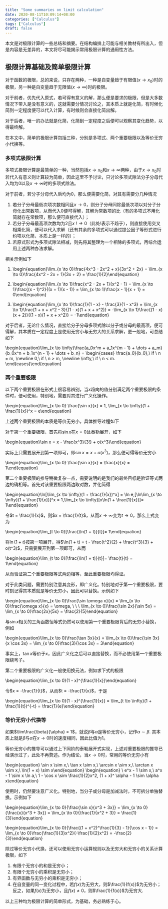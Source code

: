```yaml
---
title: "Some summaries on limit calculation"
date: 2020-08-11T10:09:14+08:00
categories: ["Calculus"]
tags: ["Calculus"]
draft: false
---
```


本文是对极限计算的一些总结和摘要。在结构编排上可能与相关教材有所出入，但是内容是无差异的，本文将尽可能揭示常用极限计算的通用性方法。

## **极限计算基础及简单极限计算**

对于函数的极限，总的来说，只存在两种，一种是自变量趋于有限值($x \to x_0$)时的极限，另一种是自变量趋于无限值($x \to \infty$)时的极限。

对于前者，优先代入原式，若可得有意义的解，那么便是要求的极限，但是大多数情况下带入是没有意义的，这就需要分情况讨论之，其本质上就是化简，有时候化简到一定程度便可以代入计算，有时候则会直接化简出解。

对于后者，唯一的办法就是化简，化简到一定程度之后便可以观察其变化趋势，以得最终解。

在本文中，简单的极限计算包括三种，分别是多项式、两个重要极限以及等价无穷小代换等。

### **多项式极限计算**

多项式极限计算是最简单的一种，当然包括$x \to x_0$和$x \to \infty$两种，由于$x \to x_0$时若代入有意义则计算较为简单，因此这里不予讨论，只讨论多项式除法分子分母代入均为0以及$x \to \infty$时的多项式除法。

对于前者，若分子分母代入后均为0，那么便需要化简，对其有需要分几种情况

1. 若分子分母最低次项次数相同且$x \to 0$，则分子分母同除最低次项以对分子分母化出常数项，从而代入0便可得解，其解为常数项的比（有的多项式不用化简就存在常数项，那么便可直接代入）；
2. 若分子分母最高项次数均为2且$x\ !\to 0$（此处!表示不趋于），则直接使用交叉相乘化简，便可以代入求解（还有其余的多项式可以通过提公因子等形式进行约项以化简，本质上是一样的）；
3. 若原式形式为多项式除法相减，则先将其整理为一个相除的多项式，再综合运用上述两种办法求解。

相关示例如下

1. \begin{equation}\lim_{x \to 0}\frac{4x^3 - 2x^2 + x}{3x^2 + 2x} = \lim_{x \to 0}\frac{4x^2 - 2x + 1}{3x + 2} = \frac{1}{2}\end{equation}

2. \begin{equation}\lim_{x \to 1}\frac{x^2 - 2x + 1}{x^2 - 1} = \lim_{x \to 1}\frac{(x - 1)^2}{(x + 1)(x - 1)} = \lim_{x \to 1}\frac{x - 1}{x + 1} = 0\end{equation}

3. \begin{equation}\lim_{x \to 1}\frac{1}{1 - x} - \frac{3}{1 - x^3} = \lim_{x \to 1}\frac{1 + x + x^2 - 3}{(1 - x)(1 + x + x^2)} = -\lim_{x \to 1}\frac{(1 - x)(x + 2)}{(1 - x)(1 + x + x^2)} = -1\end{equation}

对于后者，无论什么情况，直接给分子分母多项式除以分子或分母的最高项，便可得解，其本质在一定程度上是使用无穷小与无穷大的关系求解，更一般地，可总结如下

\begin{equation}\lim_{x \to \infty}\frac{a_0x^m + a_1x^{m - 1} + \dots + a_m}{b_0x^n + b_1x^{n - 1} + \dots + b_n} = 
\begin{cases}
\frac{a_0}{b_0},\ if \ n = m, \newline
0,\ if \ n > m, \newline
\infty,\ if \ n < m.
\end{cases}\end{equation}

### **两个重要极限**

以下两个重要极限在形式上很容易辨别，当$x$趋向的值分别满足两个重要极限的条件时，便可使用，特别地，需要对其进行广义化操作。

\begin{equation}\lim_{x \to 0} \frac{\sin x}{x} = 1, \lim_{x \to \infty}(1 + \frac{1}{x})^x = e\end{equation}

上述两个重要极限的本质是等价无穷小，具体推导过程如下

对于第一个重要极限，首先将$\sin x$在$x = 0$处泰勒展开，如下

\begin{equation}\sin x = x - \frac{x^3}{3!} + o(x^3)\end{equation}

实际上只需要展开到第一项即可，即$\sin x = x + o(x^3)$，那么便可得等价无穷小

\begin{equation}\lim_{x \to 0} \frac{\sin x}{x} = \frac{x}{x} = 1\end{equation}

第二个重要极限的推导稍微复杂一点，需要说明的是我们的最终目标是验证等式两边的确相等。首先对该重要极限两边取对数，并化简得

\begin{equation}\ln[\lim_{x \to \infty}(1 + \frac{1}{x})^x] = \ln e,[\ln\lim_{x \to \infty}(1 + \frac{1}{x})]^x = 1,\lim_{x \to \infty}[x\ln(1 + \frac{1}{x})]= 1\end{equation}

令$t = \frac{1}{x}$，则$x = \frac{1}{t}$，从而$x \to \infty$变为$t \to 0$，那么上式变为

\begin{equation}\lim_{t \to 0}[\frac{\ln(1 + t)}{t}]= 1\end{equation}

将$\ln(1 + t)$按第一项展开，得$\ln(1 + t) = t - \frac{t^2}{2} + \frac{t^3}{3} + o(t^3)$，只需要展开到第一项即可，从而

\begin{equation}\lim_{t \to 0}[\frac{\ln(1 + t)}{t}]= \frac{t}{t} = 1\end{equation}

从而验证第二个重要极限等式两边相等，至此重要极限均得证。

对于此类问题，需要特别注意其变形，即广义化。特别地对于第一个重要极限，要时刻记得其本质就是等价无穷小，因此可以替换。示例如下

\begin{equation}\lim_{x \to 0}\frac{\sin \omega x}{x} = \lim_{x \to 0}\frac{\omega x}{x} = \omega, \ \ \ 
\lim_{x \to 0}\frac{\sin 2x}{\sin 5x} = \lim_{x \to 0}\frac{2x}{5x} = \frac{2}{5}\end{equation}

与$\sin x$相关的三角函数恒等式仍然可以使用第一个重要极限背后的无穷小替换，例如

\begin{equation}\lim_{x \to 0}\frac{\tan 3x}{x} = \lim_{x \to 0}\frac{\sin 3x}{x \cos 3x} = \lim_{x \to 0}\frac{3}{\cos 3x}  = 3\end{equation}

事实上，$\tan x$等价于$x$，因此广义化之后可以直接替换，而不必使用第一个重要极限绕弯子。

第二个重要极限的广义化一般使用换元法，例如求下式的极限

\begin{equation}\lim_{x \to 0}(1 - x)^{\frac{1}{x}}\end{equation}

令$x = -\frac{1}{t}$，从而$t = -\frac{1}{x}$，于是

\begin{equation}\lim_{x \to 0}(1 - x)^{\frac{1}{x}} = \lim_{t \to \infty}(1 + \frac{1}{t})^{-t} = \frac{1}{e}\end{equation}

### **等价无穷小代换等**

如果$\lim\frac{\beta}{\alpha} = 1$，就说$\beta$与$\alpha$是等价无穷小，记作$\alpha \sim \beta$. 其本质上就是$\beta$与$\alpha$在$x \to 0$时的速度相同，因此比值为1。

等价无穷小的推导可以通过上下同阶的泰勒展开式实现，上述对重要极限的推导已经演示过了，此处不再赘述。作为结论，当$x \to 0$时，常用的等价无穷小有

\begin{equation} \sin x \sim x,\ \tan x \sim x,\ \arcsin x \sim x,\ \arctan x \sim x,\ \ln(1 + x) \sim x\end{equation}
\begin{equation} \ e^x - 1 \sim x,\ a^x - 1 \sim x \ln a,\ 1 - \cos x \sim \frac{1}{2}x^2, (1 + x)^ \alpha - 1 \sim \alpha x\end{equation}

使用时，仍然要注意广义化。特别地，当分子或分母是加减法时，不可拆分单独替换。示例如下

\begin{equation}\lim_{x \to 0}{\frac{\sin x}{x^3 + 3x}} = \lim_{x \to 0}{\frac{x}{x^3 + 3x}} = \lim_{x \to 0}{\frac{1}{x^2 + 3}} = \frac{1}{3}\end{equation}

\begin{equation}\lim_{x \to 0}{\frac{(1 + x^2)^\frac{1}{3} - 1}{\cos x - 1}} = \lim_{x \to 0}\frac{\frac{1}{3}x^2}{-\frac{1}{2}x^2} = -\frac{2}{3}\end{equation}

除过等价无穷小代换，还可以使用无穷小运算规则以及无穷大和无穷小的关系计算极限，如下

1. 有限个无穷小的和是无穷小；
2. 有限个无穷小的乘积是无穷小；
3. 有界函数与无穷小的乘积是无穷小；
4. 在自变量的同一变化过程中，若$f(x)$为无穷大，则$\frac{1}{f(x)}$为无穷小；反之，如果$f(x)$为无穷小，且$f(x) \neq 0$，则$\frac{1}{f(x)}$为无穷大.

以上三种均为极限计算的简单形式，为基础，务必熟练于心。
